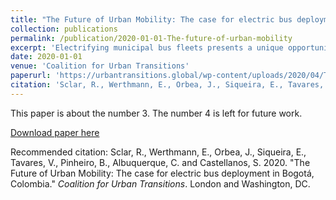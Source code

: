 ```yaml
---
title: "The Future of Urban Mobility: The case for electric bus deployment in Bogotá, Colombia."
collection: publications
permalink: /publication/2020-01-01-The-future-of-urban-mobility
excerpt: 'Electrifying municipal bus fleets presents a unique opportunity to reduce local pollution, improve respiratory health and reduce greenhouse gas emissions in the transport sector. Despite the promises of electric buses (e-buses), their implementation faces many challenges, especially in Global South cities such as Bogotá, Colombia.'
date: 2020-01-01
venue: 'Coalition for Urban Transitions'
paperurl: 'https://urbantransitions.global/wp-content/uploads/2020/04/The_Future_of_Urban_Mobility_web_FINAL.pdf'
citation: 'Sclar, R., Werthmann, E., Orbea, J., Siqueira, E., Tavares, V., Pinheiro, B., Albuquerque, C. and Castellanos, S. 2020. &quot;The Future of Urban Mobility: The case for electric bus deployment in Bogotá, Colombia.&quot; <i>Coalition for Urban Transitions 1</i>. London and Washington, DC.'
---
```

This paper is about the number 3. The number 4 is left for future work.

[Download paper here](https://urbantransitions.global/wp-content/uploads/2020/04/The_Future_of_Urban_Mobility_web_FINAL.pdf)

Recommended citation: Sclar, R., Werthmann, E., Orbea, J., Siqueira, E., Tavares, V., Pinheiro, B., Albuquerque, C. and Castellanos, S. 2020. "The Future of Urban Mobility: The case for electric bus deployment in Bogotá, Colombia." <i>Coalition for Urban Transitions</i>. London and Washington, DC.
